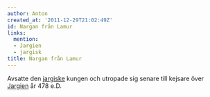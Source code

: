 ```yaml
---
author: Anton
created_at: '2011-12-29T21:02:49Z'
id: Nargan från Lamur
links:
  mention:
  - Jargien
  - jargisk
title: Nargan från Lamur
---
```


Avsatte den [jargiske] kungen och utropade sig senare till kejsare över [Jargien] år 478 e.D.

  [jargiske]: jargisk
  [Jargien]: Jargien
